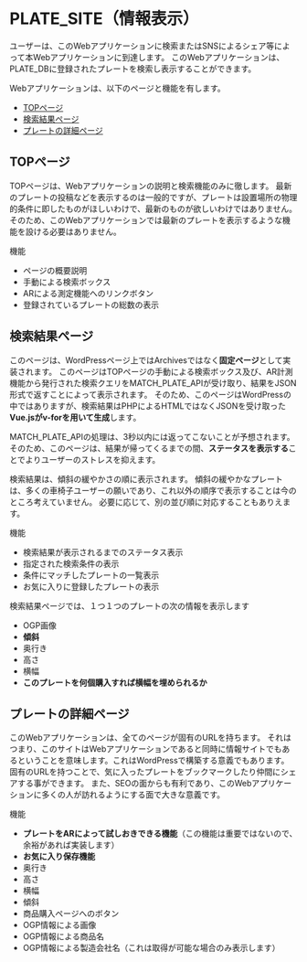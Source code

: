 # PLATE_SITE（情報表示）
ユーザーは、このWebアプリケーションに検索またはSNSによるシェア等によって本Webアプリケーションに到達します。
このWebアプリケーションは、PLATE_DBに登録されたプレートを検索し表示することができます。

Webアプリケーションは、以下のページと機能を有します。

- [TOPページ](#top%e3%83%9a%e3%83%bc%e3%82%b8)
- [検索結果ページ](#検索結果ページ)
- [プレートの詳細ページ](#プレートの詳細ページ)

## TOPページ
TOPページは、Webアプリケーションの説明と検索機能のみに徹します。
最新のプレートの投稿などを表示するのは一般的ですが、プレートは設置場所の物理的条件に即したものがほしいわけで、最新のものが欲しいわけではありません。そのため、このWebアプリケーションでは最新のプレートを表示するような機能を設ける必要はありません。

機能
- ページの概要説明
- 手動による検索ボックス
- ARによる測定機能へのリンクボタン
- 登録されているプレートの総数の表示

## 検索結果ページ
このページは、WordPressページ上ではArchivesではなく**固定ページ**として実装されます。
このページはTOPページの手動による検索ボックス及び、AR計測機能から発行された検索クエリをMATCH_PLATE_APIが受け取り、結果をJSON形式で返すことによって表示されます。
そのため、このページはWordPressの中ではありますが、検索結果はPHPによるHTMLではなくJSONを受け取った**Vue.jsがv-forを用いて生成**します。

MATCH_PLATE_APIの処理は、3秒以内には返ってこないことが予想されます。
そのため、このページは、結果が帰ってくるまでの間、**ステータスを表示する**ことでよりユーザーのストレスを抑えます。

検索結果は、傾斜の緩やかさの順に表示されます。
傾斜の緩やかなプレートは、多くの車椅子ユーザーの願いであり、これ以外の順序で表示することは今のところ考えていません。
必要に応じて、別の並び順に対応することもありえます。

機能

- 検索結果が表示されるまでのステータス表示
- 指定された検索条件の表示
- 条件にマッチしたプレートの一覧表示
- お気に入りに登録したプレートの表示

検索結果ページでは、１つ１つのプレートの次の情報を表示します

- OGP画像
- **傾斜**
- 奥行き
- 高さ
- 横幅
- **このプレートを何個購入すれば横幅を埋められるか**

## プレートの詳細ページ
このWebアプリケーションは、全てのページが固有のURLを持ちます。
それはつまり、このサイトはWebアプリケーションであると同時に情報サイトでもあるということを意味します。これはWordPressで構築する意義でもあります。
固有のURLを持つことで、気に入ったプレートをブックマークしたり仲間にシェアする事ができます。
また、SEOの面からも有利であり、このWebアプリケーションに多くの人が訪れるようにする面で大きな意義です。

機能

- **プレートをARによって試しおきできる機能**（この機能は重要ではないので、余裕があれば実装します）
- **お気に入り保存機能**
- 奥行き
- 高さ
- 横幅
- 傾斜
- 商品購入ページへのボタン
- OGP情報による画像
- OGP情報による商品名
- OGP情報による製造会社名（これは取得が可能な場合のみ表示します）
